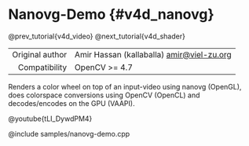 # Nanovg-Demo {#v4d_nanovg}

@prev_tutorial{v4d_video}
@next_tutorial{v4d_shader}

|    |    |
| -: | :- |
| Original author | Amir Hassan (kallaballa) <amir@viel-zu.org> |
| Compatibility | OpenCV >= 4.7 |

Renders a color wheel on top of an input-video using nanovg (OpenGL), does colorspace conversions using OpenCV (OpenCL) and decodes/encodes on the GPU (VAAPI).

@youtube{tLI_DywdPM4}

@include samples/nanovg-demo.cpp

